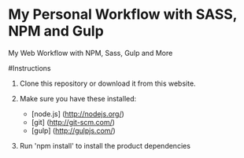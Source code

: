 # My Personal Workflow with SASS, NPM and Gulp 
My Web Workflow with NPM, Sass, Gulp and More

#Instructions
1. Clone this repository or download it from this website.
2. Make sure you have these installed:	
	- [node.js] (http://nodejs.org/)
	- [git] (http://git-scm.com/)
	- [gulp] (http://gulpjs.com/)

3. Run 'npm install' to install the product dependencies

